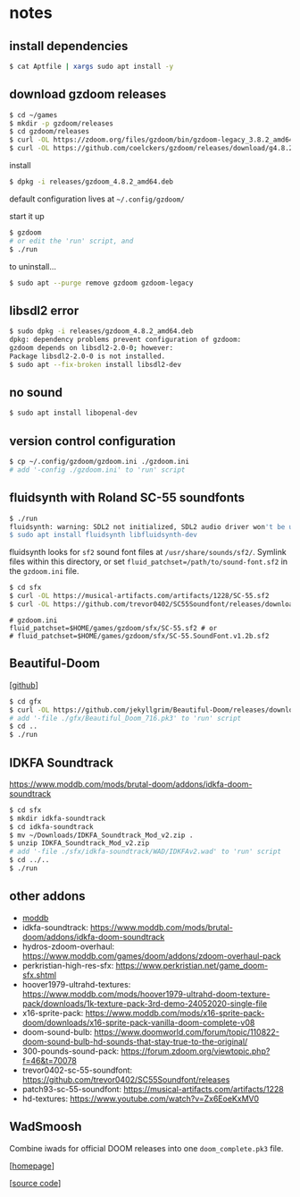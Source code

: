 # notes

## install dependencies

```bash
$ cat Aptfile | xargs sudo apt install -y
```

## download gzdoom releases

```bash
$ cd ~/games
$ mkdir -p gzdoom/releases
$ cd gzdoom/releases
$ curl -OL https://zdoom.org/files/gzdoom/bin/gzdoom-legacy_3.8.2_amd64.deb
$ curl -OL https://github.com/coelckers/gzdoom/releases/download/g4.8.2/gzdoom_4.8.2_amd64.deb
```

install

```bash
$ dpkg -i releases/gzdoom_4.8.2_amd64.deb
```

default configuration lives at `~/.config/gzdoom/`

start it up

```bash
$ gzdoom
# or edit the 'run' script, and
$ ./run
```

to uninstall...

```bash
$ sudo apt --purge remove gzdoom gzdoom-legacy
```

## libsdl2 error

```bash
$ sudo dpkg -i releases/gzdoom_4.8.2_amd64.deb
dpkg: dependency problems prevent configuration of gzdoom:
gzdoom depends on libsdl2-2.0-0; however:
Package libsdl2-2.0-0 is not installed.
$ sudo apt --fix-broken install libsdl2-dev
```

## no sound

```bash
$ sudo apt install libopenal-dev
```

## version control configuration

```bash
$ cp ~/.config/gzdoom/gzdoom.ini ./gzdoom.ini
# add '-config ./gzdoom.ini' to 'run' script
```

## fluidsynth with Roland SC-55 soundfonts

```bash
$ ./run
fluidsynth: warning: SDL2 not initialized, SDL2 audio driver won't be usable
$ sudo apt install fluidsynth libfluidsynth-dev
```

fluidsynth looks for `sf2` sound font files at `/usr/share/sounds/sf2/`. Symlink files 
within this directory, or set `fluid_patchset=/path/to/sound-font.sf2` in the 
`gzdoom.ini` file.

```bash
$ cd sfx
$ curl -OL https://musical-artifacts.com/artifacts/1228/SC-55.sf2
$ curl -OL https://github.com/trevor0402/SC55Soundfont/releases/download/v1.2b/SC-55.SoundFont.v1.2b.sf2
```

```
# gzdoom.ini
fluid_patchset=$HOME/games/gzdoom/sfx/SC-55.sf2 # or
# fluid_patchset=$HOME/games/gzdoom/sfx/SC-55.SoundFont.v1.2b.sf2
```

## Beautiful-Doom

[[github](https://github.com/jekyllgrim/Beautiful-Doom#readme)]

```bash
$ cd gfx
$ curl -OL https://github.com/jekyllgrim/Beautiful-Doom/releases/download/7.1.6/Beautiful_Doom_716.pk3
# add '-file ./gfx/Beautiful_Doom_716.pk3' to 'run' script
$ cd ..
$ ./run
```

## IDKFA Soundtrack

https://www.moddb.com/mods/brutal-doom/addons/idkfa-doom-soundtrack

```bash
$ cd sfx
$ mkdir idkfa-soundtrack
$ cd idkfa-soundtrack
$ mv ~/Downloads/IDKFA_Soundtrack_Mod_v2.zip .
$ unzip IDKFA_Soundtrack_Mod_v2.zip
# add '-file ./sfx/idkfa-soundtrack/WAD/IDKFAv2.wad' to 'run' script
$ cd ../..
$ ./run
```

## other addons

* [moddb](https://www.moddb.com/games/doom/mods?sort=visitstotal-desc)
* idkfa-soundtrack: https://www.moddb.com/mods/brutal-doom/addons/idkfa-doom-soundtrack
* hydros-zdoom-overhaul: https://www.moddb.com/games/doom/addons/zdoom-overhaul-pack
* perkristian-high-res-sfx: https://www.perkristian.net/game_doom-sfx.shtml
* hoover1979-ultrahd-textures: https://www.moddb.com/mods/hoover1979-ultrahd-doom-texture-pack/downloads/1k-texture-pack-3rd-demo-24052020-single-file
* x16-sprite-pack: https://www.moddb.com/mods/x16-sprite-pack-doom/downloads/x16-sprite-pack-vanilla-doom-complete-v08
* doom-sound-bulb: https://www.doomworld.com/forum/topic/110822-doom-sound-bulb-hd-sounds-that-stay-true-to-the-original/
* 300-pounds-sound-pack: https://forum.zdoom.org/viewtopic.php?f=46&t=70078
* trevor0402-sc-55-soundfont: https://github.com/trevor0402/SC55Soundfont/releases
* patch93-sc-55-soundfont: https://musical-artifacts.com/artifacts/1228
* hd-textures: https://www.youtube.com/watch?v=Zx6EoeKxMV0

## WadSmoosh

Combine iwads for official DOOM releases into one `doom_complete.pk3` file.

[[homepage](https://jp.itch.io/wadsmoosh)]

[[source code](https://heptapod.host/jp-lebreton/wadsmoosh)]
